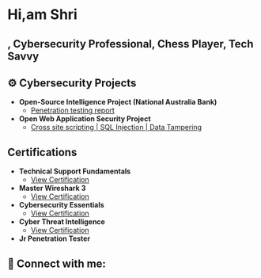 <h1>Hi,am Shri
</h1>
<h2>, Cybersecurity Professional, Chess Player, Tech Savvy </h2>

<h2>⚙️ Cybersecurity Projects</h2>

- <b>Open-Source Intelligence Project (National Australia Bank)</b>
  - <a href="https://github.com/joshmadakor1/Algorithms-Practice">Penetration testing report</a>
- <b>Open Web Application Security Project</b>
  - <a href="https://github.com/joshmadakor1/Sentinel-Lab">Cross site scripting | SQL Injection | Data Tampering</a>

<h2>Certifications</h2>

- <b>Technical Support Fundamentals</b>
  - <a href="https://www.coursera.org/account/accomplishments/verify/AXZ4K8RTT6GK?utm_source=link&utm_medium=certificate&utm_content=cert_image&utm_campaign=sharing_cta&utm_product=course">View Certification</a>
- <b>Master Wireshark 3</b>
  - <a href="https://codered.eccouncil.org/certificate/def32d5f-2f73-4410-950d-8fb56ceea58e?logged=true">View Certification</a>
- <b>Cybersecurity Essentials</b>
  - <a href="https://www.credly.com/badges/571a7dd4-8518-411c-8675-1cc47a95268b?source=linked_in_profile">View Certification</a>
- <b>Cyber Threat Intelligence</b>
  - <a href="https://www.coursera.org/account/accomplishments/verify/XXFASX5NUXM2?utm_source=link&utm_medium=certificate&utm_content=cert_image&utm_campaign=sharing_cta&utm_product=course">View Certification</a>
- <b>Jr Penetration Tester</b>








<h2> 🤳 Connect with me:</h2>




[linkedin]: https://linkedin.com/in/joshmadakor

<!--
**joshmadakor1/joshmadakor1** is a ✨ _special_ ✨ repository because its `README.md` (this file) appears on your GitHub profile.

Here are some ideas to get you started:

- 🔭 I’m currently working on ...
- 🌱 I’m currently learning ...
- 👯 I’m looking to collaborate on ...
- 🤔 I’m looking for help with ...
- 💬 Ask me about ...
- 📫 How to reach me: ...
- 😄 Pronouns: ...
- ⚡ Fun fact: ...
-->
